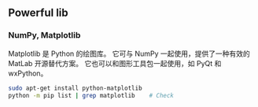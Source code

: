 ## Powerful lib
### NumPy, Matplotlib
Matplotlib 是 Python 的绘图库。
它可与 NumPy 一起使用，提供了一种有效的 MatLab 开源替代方案。
它也可以和图形工具包一起使用，如 PyQt 和 wxPython。
```bash
sudo apt-get install python-matplotlib
python -m pip list | grep matplotlib    # Check
```
